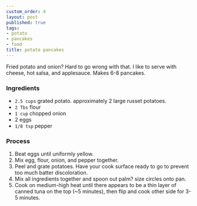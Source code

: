 ```yaml
---
custom_order: 4
layout: post
published: true
tags:
- potato
- pancakes
- food
title: potato pancakes
---
```

Fried potato and onion? Hard to go wrong with that. I like to serve with
cheese, hot salsa, and applesauce. Makes 6-8 pancakes.

### Ingredients
- `2.5 cups` grated potato. approximately 2 large russet potatoes.
- `2 Tbs` flour
- `1 cup` chopped onion
- 2 eggs
- `1/8 tsp` pepper

### Process
1. Beat eggs until uniformly yellow.
2. Mix egg, flour, onion, and pepper together.
3. Peel and grate potatoes. Have your cook surface ready to go
to prevent too much batter discoloration.
4. Mix all ingredients together and spoon out palm? size circles onto pan.
5. Cook on medium-high heat until there appears to be a thin layer of canned
tuna on the top (~5 minutes), then flip and cook other side for 3-5 minutes.
